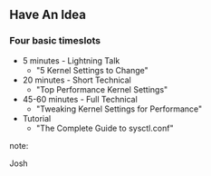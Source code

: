 ## Have An Idea

### Four basic timeslots

* 5 minutes - Lightning Talk
    * "5 Kernel Settings to Change"
* 20 minutes - Short Technical
    * "Top Performance Kernel Settings"
* 45-60 minutes - Full Technical
    * "Tweaking Kernel Settings for Performance"
* Tutorial
    * "The Complete Guide to sysctl.conf"

note:

Josh

